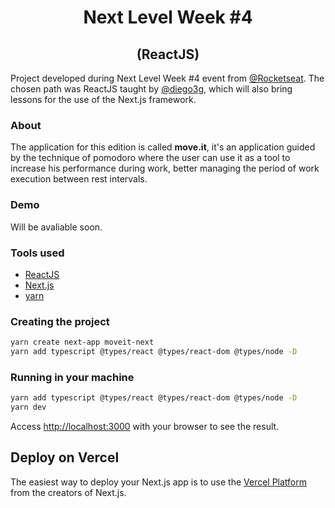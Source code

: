 <h1 align="center">Next Level Week #4</h1>
<h2 align="center">(ReactJS)</h2>

Project developed during Next Level Week #4 event from [@Rocketseat](https://github.com/rocketseat). The chosen path was ReactJS taught by [@diego3g](https://github.com/diego3g), which will also bring lessons for the use of the Next.js framework.

### About
  The application for this edition is called **move.it**, it's an application guided by the technique of pomodoro where the user can use it as a tool to increase his performance during work, better managing the period of work execution between rest intervals.

### Demo
  Will be avaliable soon.
  
### Tools used
* [ReactJS](https://reactjs.org/docs)
* [Next.js](https://nextjs.org/docs)
* [yarn](https://yarnpkg.com/)

### Creating the project
```bash
yarn create next-app moveit-next
yarn add typescript @types/react @types/react-dom @types/node -D
```
### Running in your machine
```bash
yarn add typescript @types/react @types/react-dom @types/node -D
yarn dev
```
Access [http://localhost:3000](http://localhost:3000) with your browser to see the result.

## Deploy on Vercel
The easiest way to deploy your Next.js app is to use the [Vercel Platform](https://vercel.com/new?utm_medium=default-template&filter=next.js&utm_source=create-next-app&utm_campaign=create-next-app-readme) from the creators of Next.js.
